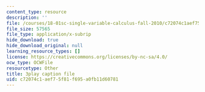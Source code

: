 ```yaml
---
content_type: resource
description: ''
file: /courses/18-01sc-single-variable-calculus-fall-2010/c72074c1aef75f81f695a0fb11d60781_KhwQKE_tld0.srt
file_size: 57565
file_type: application/x-subrip
hide_download: true
hide_download_original: null
learning_resource_types: []
license: https://creativecommons.org/licenses/by-nc-sa/4.0/
ocw_type: OCWFile
resourcetype: Other
title: 3play caption file
uid: c72074c1-aef7-5f81-f695-a0fb11d60781
---
```

